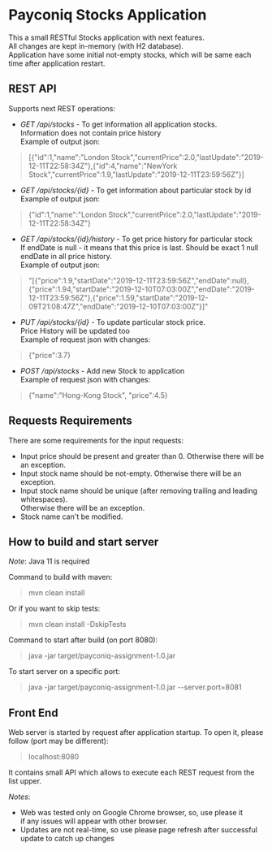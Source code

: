 # Payconiq Stocks Application

This a small RESTful Stocks application with next features.  
All changes are kept in-memory (with H2 database).  
Application have some initial not-empty stocks, which will be same each time after application restart.

## REST API
Supports next REST operations:
 - *GET /api/stocks* - To get information all application stocks.  
 Information does not contain price history  
 Example of output json:
 > [{"id":1,"name":"London Stock","currentPrice":2.0,"lastUpdate":"2019-12-11T22:58:34Z"},{"id":4,"name":"NewYork Stock","currentPrice":1.9,"lastUpdate":"2019-12-11T23:59:56Z"}]
 - *GET /api/stocks/{id}* - To get information about particular stock by id  
 Example of output json:
 > {"id":1,"name":"London Stock","currentPrice":2.0,"lastUpdate":"2019-12-11T22:58:34Z"}
 - *GET /api/stocks/{id}/history* - To get price history for particular stock  
 If endDate is null - it means that this price is last. Should be exact 1 null endDate in all price history.  
 Example of output json:
 > "[{\"price\":1.9,\"startDate\":\"2019-12-11T23:59:56Z\",\"endDate\":null},{\"price\":1.94,\"startDate\":\"2019-12-10T07:03:00Z\",\"endDate\":\"2019-12-11T23:59:56Z\"},{\"price\":1.59,\"startDate\":\"2019-12-09T21:08:47Z\",\"endDate\":\"2019-12-10T07:03:00Z\"}]"
 - *PUT /api/stocks/{id}* - To update particular stock price.  
 Price History will be updated too  
 Example of request json with changes:
 > {"price":3.7}
 - *POST /api/stocks* - Add new Stock to application  
 Example of request json with changes:
  > {"name":"Hong-Kong Stock", "price":4.5}

## Requests Requirements
There are some requirements for the input requests:
 - Input price should be present and greater than 0. Otherwise there will be an exception.
 - Input stock name should be not-empty. Otherwise there will be an exception.
 - Input stock name should be unique (after removing trailing and leading whitespaces).  
 Otherwise there will be an exception.
 - Stock name can't be modified.

## How to build and start server
*Note*: Java 11 is required  

Command to build with maven:  
> mvn clean install 

Or if you want to skip tests:  
> mvn clean install -DskipTests

Command to start after build (on port 8080):  
> java -jar target/payconiq-assignment-1.0.jar

To start server on a specific port:
> java -jar target/payconiq-assignment-1.0.jar --server.port=8081

## Front End
Web server is started by request after application startup.
To open it, please follow (port may be different):
> localhost:8080

It contains small API which allows to execute each REST request from the list upper.  

*Notes*:  
 - Web was tested only on Google Chrome browser, so, use please it  
 if any issues will appear with other browser.
 - Updates are not real-time, so use please page refresh after successful update to catch up changes
